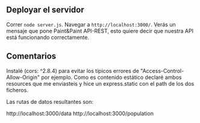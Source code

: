 ## Deployar el servidor

Correr `node server.js`. Navegar a `http://localhost:3000/`. Verás un mensaje que pone Paint&Paint API-REST, esto quiere decir que nuestra API está funcionando correctamente.

## Comentarios

Instalé (cors: ^2.8.4) para evitar los típicos errores de "Access-Control-Allow-Origin" por ejemplo.
Como es contenido estático declaré ambos resources que me enviasteis y hice un express.static con el path de los dos ficheros.

Las rutas de datos resultantes son:

http://localhost:3000/data
http://localhost:3000/population



